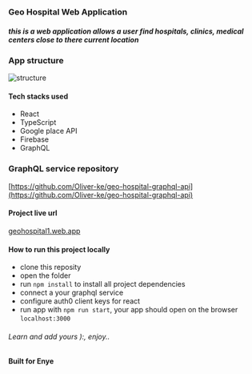 ### Geo Hospital Web Application
##### this is a web application allows a user find hospitals, clinics, medical centers close to there current location

### App structure
![structure](https://res.cloudinary.com/oliver-k/image/upload/v1592162750/app-structure.png)

#### Tech stacks used
- React
- TypeScript
- Google place API
- Firebase
- GraphQL

### GraphQL service repository
[https://github.com/Oliver-ke/geo-hospital-graphql-api](https://github.com/Oliver-ke/geo-hospital-graphql-api)

#### Project live url
[geohospital1.web.app](https://geohospital1.web.app/)


#### How to run this project locally
- clone this reposity
- open the folder
- run `npm install` to install all project dependencies
- connect a your graphql service
- configure auth0 client keys for react
- run app with `npm run start`, your app should open on the browser `localhost:3000`


###### Learn and add yours ):, enjoy..

#### Built for Enye 
